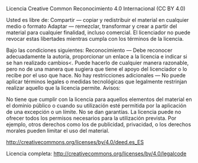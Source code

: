 Licencia Creative Common 
Reconocimiento 4.0 Internacional (CC BY 4.0)

Usted es libre de:
Compartir — copiar y redistribuir el material en cualquier medio o formato
Adaptar — remezclar, transformar y crear a partir del material
para cualquier finalidad, incluso comercial.
El licenciador no puede revocar estas libertades mientras cumpla con los términos de la licencia.

Bajo las condiciones siguientes:
Reconocimiento — Debe reconocer adecuadamente la autoría, proporcionar un enlace a la licencia e indicar si se han realizado cambios<. Puede hacerlo de cualquier manera razonable, pero no de una manera que sugiera que tiene el apoyo del licenciador o lo recibe por el uso que hace.
No hay restricciones adicionales — No puede aplicar términos legales o medidas tecnológicas que legalmente restrinjan realizar aquello que la licencia permite.
Avisos:

No tiene que cumplir con la licencia para aquellos elementos del material en el dominio público o cuando su utilización esté permitida por la aplicación de una excepción o un límite.
No se dan garantías. La licencia puede no ofrecer todos los permisos necesarios para la utilización prevista. Por ejemplo, otros derechos como los de publicidad, privacidad, o los derechos morales pueden limitar el uso del material.

http://creativecommons.org/licenses/by/4.0/deed.es_ES

Licencia completa:
http://creativecommons.org/licenses/by/4.0/legalcode